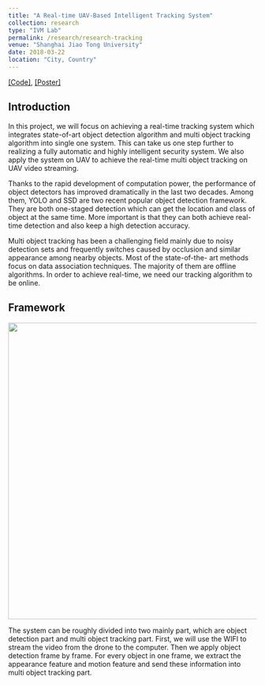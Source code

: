 ```yaml
---
title: "A Real-time UAV-Based Intelligent Tracking System"
collection: research
type: "IVM Lab"
permalink: /research/research-tracking
venue: "Shanghai Jiao Tong University"
date: 2018-03-22
location: "City, Country"
---
```


[[Code]](https://github.com/AlexXiao95/YOLO_TRACKING),
[[Poster]](https://alexxiao95.github.io/research/tracking/tracking_poster.pdf)

## Introduction

In this project, we will focus on achieving a real-time tracking system which integrates state-of-art object detection algorithm and multi object tracking algorithm into single one system. This can take us one step further to realizing a fully automatic and highly intelligent security system. We also apply the system on UAV to achieve the real-time multi object tracking on UAV video streaming.

Thanks to the rapid development of computation power, the performance of object detectors has improved dramatically in the last two decades. Among them, YOLO and SSD are two recent popular object detection framework. They are both one-staged detection which can get the location and class of object at the same time. More important is that they can both achieve real-time detection and also keep a high detection accuracy.

Multi object tracking has been a challenging field mainly due to noisy detection sets and frequently switches caused by occlusion and similar appearance among nearby objects. Most of the state-of-the- art methods focus on data association techniques. The majority of them are offline algorithms. In order to achieve real-time, we need our tracking algorithm to be online.

## Framework

<div style="text-align: center">
<img src="https://alexxiao95.github.io/research/tracking/framework.png" width = "600">
</div>

The system can be roughly divided into two mainly part, which are object detection part and multi object tracking part. First, we will use the WIFI to stream the video from the drone to the computer. Then we apply object detection frame by frame. For every object in one frame, we extract the appearance feature and motion feature and send these information into multi object tracking part.